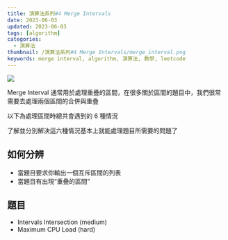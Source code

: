 ```yaml
---
title: 演算法系列#4 Merge Intervals
date: 2023-06-03
updated: 2023-06-03
tags: [algorithm]
categories:
  - 演算法
thumbnail: /演算法系列#4 Merge Intervals/merge_interval.png
keywords: merge interval, algorithm, 演算法, 教學, leetcode
---
```


![](/blog/assets/merge_interval.png)

<!-- more -->

Merge Interval 通常用於處理重疊的區間，在很多關於區間的題目中，我們很常需要去處理兩個區間的合併與重疊

以下為處理區間時總共會遇到的 6 種情況


了解並分別解決這六種情況基本上就能處理題目所需要的問題了

## 如何分辨

- 當題目要求你輸出一個互斥區間的列表
- 當題目有出現“重疊的區間”

## 題目

- Intervals Intersection (medium)
- Maximum CPU Load (hard)
